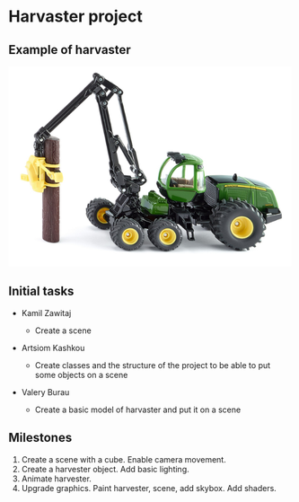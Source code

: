 # Harvaster project

## Example of harvaster

![Harvester example](images/harvester.jpg)

## Initial tasks

- Kamil Zawitaj
  - Create a scene

- Artsiom Kashkou
  - Create classes and the structure of the project to be able to put some objects on a scene

- Valery Burau
  - Create a basic model of harvaster and put it on a scene
  
## Milestones

1) Create a scene with a cube. Enable camera movement.
2) Create a harvester object. Add basic lighting.
3) Animate harvester.
4) Upgrade graphics. Paint harvester, scene, add skybox. Add shaders.
